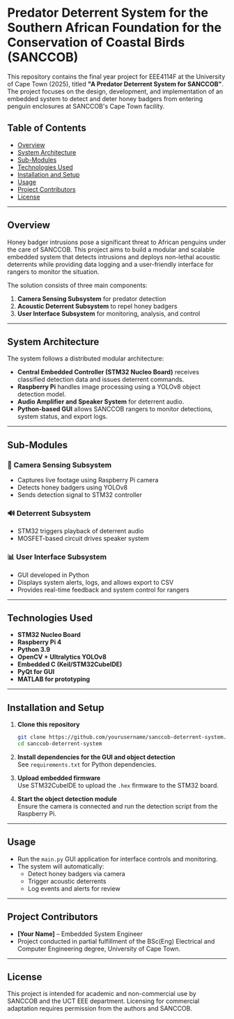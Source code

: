 # Predator Deterrent System for the Southern African Foundation for the Conservation of Coastal Birds (SANCCOB)

This repository contains the final year project for EEE4114F at the University of Cape Town (2025), titled **"A Predator Deterrent System for SANCCOB"**. The project focuses on the design, development, and implementation of an embedded system to detect and deter honey badgers from entering penguin enclosures at SANCCOB's Cape Town facility.

## Table of Contents
- [Overview](#overview)
- [System Architecture](#system-architecture)
- [Sub-Modules](#sub-modules)
- [Technologies Used](#technologies-used)
- [Installation and Setup](#installation-and-setup)
- [Usage](#usage)
- [Project Contributors](#project-contributors)
- [License](#license)

---

## Overview

Honey badger intrusions pose a significant threat to African penguins under the care of SANCCOB. This project aims to build a modular and scalable embedded system that detects intrusions and deploys non-lethal acoustic deterrents while providing data logging and a user-friendly interface for rangers to monitor the situation.

The solution consists of three main components:
1. **Camera Sensing Subsystem** for predator detection
2. **Acoustic Deterrent Subsystem** to repel honey badgers
3. **User Interface Subsystem** for monitoring, analysis, and control

---

## System Architecture

The system follows a distributed modular architecture:
- **Central Embedded Controller (STM32 Nucleo Board)** receives classified detection data and issues deterrent commands.
- **Raspberry Pi** handles image processing using a YOLOv8 object detection model.
- **Audio Amplifier and Speaker System** for deterrent audio.
- **Python-based GUI** allows SANCCOB rangers to monitor detections, system status, and export logs.

---

## Sub-Modules

### 🧠 Camera Sensing Subsystem
- Captures live footage using Raspberry Pi camera
- Detects honey badgers using YOLOv8
- Sends detection signal to STM32 controller

### 🔊 Deterrent Subsystem
- STM32 triggers playback of deterrent audio
- MOSFET-based circuit drives speaker system

### 📊 User Interface Subsystem
- GUI developed in Python
- Displays system alerts, logs, and allows export to CSV
- Provides real-time feedback and system control for rangers

---

## Technologies Used

- **STM32 Nucleo Board**
- **Raspberry Pi 4**
- **Python 3.9**
- **OpenCV + Ultralytics YOLOv8**
- **Embedded C (Keil/STM32CubeIDE)**
- **PyQt for GUI**
- **MATLAB for prototyping**

---

## Installation and Setup

1. **Clone this repository**  
   ```bash
   git clone https://github.com/yourusername/sanccob-deterrent-system.git
   cd sanccob-deterrent-system
   ```

2. **Install dependencies for the GUI and object detection**  
   See `requirements.txt` for Python dependencies.

3. **Upload embedded firmware**  
   Use STM32CubeIDE to upload the `.hex` firmware to the STM32 board.

4. **Start the object detection module**  
   Ensure the camera is connected and run the detection script from the Raspberry Pi.

---

## Usage

- Run the `main.py` GUI application for interface controls and monitoring.
- The system will automatically:
  - Detect honey badgers via camera
  - Trigger acoustic deterrents
  - Log events and alerts for review

---

## Project Contributors

- **[Your Name]** – Embedded System Engineer  
- Project conducted in partial fulfillment of the BSc(Eng) Electrical and Computer Engineering degree, University of Cape Town.

---

## License

This project is intended for academic and non-commercial use by SANCCOB and the UCT EEE department. Licensing for commercial adaptation requires permission from the authors and SANCCOB.
